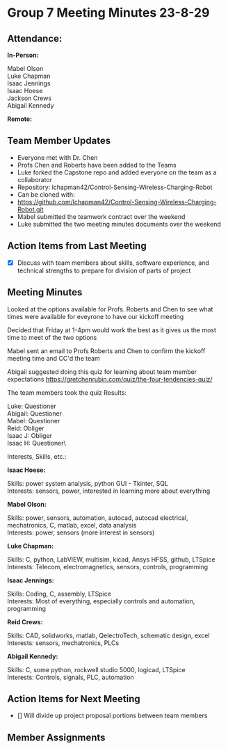 # Group 7 Meeting Minutes 23-8-29

## Attendance:

**In-Person:**

Mabel Olson\
Luke Chapman\
Isaac Jennings\
Isaac Hoese\
Jackson Crews\
Abigail Kennedy

**Remote:**

## Team Member Updates

- Everyone met with Dr. Chen
- Profs Chen and Roberts have been added to the Teams
- Luke forked the Capstone repo and added everyone on the team as a collaborator
- Repository: lchapman42/Control-Sensing-Wireless-Charging-Robot
- Can be cloned with:
- https://github.com/lchapman42/Control-Sensing-Wireless-Charging-Robot.git
- Mabel submitted the teamwork contract over the weekend
- Luke submitted the two meeting minutes documents over the weekend

## Action Items from Last Meeting

- [x] Discuss with team members about skills, software experience, and technical strengths to prepare for division of parts of project

## Meeting Minutes

Looked at the options available for Profs. Roberts and Chen to see what times were available for eveyrone to have our kickoff meeting

Decided that Friday at 1-4pm would work the best as it gives us the most time to meet of the two options

Mabel sent an email to Profs Roberts and Chen to confirm the kickoff meeting time and CC'd the team

Abigail suggested doing this quiz for learning about team member expectations
https://gretchenrubin.com/quiz/the-four-tendencies-quiz/

The team members took the quiz
Results:

Luke: Questioner\
Abigail: Questioner\
Mabel: Questioner\
Reid: Obliger\
Isaac J: Obliger\
Isaac H: Questioner\


Interests, Skills, etc.:

**Isaac Hoese:**

Skills: power system analysis, python GUI - Tkinter, SQL\
Interests: sensors, power, interested in learning more about everything

**Mabel Olson:**

Skills: power, sensors, automation, autocad, autocad electrical, mechatronics, C, matlab, excel, data analysis\
Interests: power, sensors (more interest in sensors)

**Luke Chapman:**

Skills: C, python, LabVIEW, multisim, kicad, Ansys HFSS, github, LTSpice\
Interests: Telecom, electromagnetics, sensors, controls, programming

**Isaac Jennings:**

Skills: Coding, C, assembly, LTSpice\
Interests: Most of everything, especially controls and automation, programming

**Reid Crews:**

Skills: CAD, solidworks, matlab, QelectroTech, schematic design, excel\
Interests: sensors, mechatronics, PLCs

**Abigail Kennedy:**

Skills: C, some python, rockwell studio 5000, logicad, LTSpice\
Interests: Controls, signals, PLC, automation

## Action Items for Next Meeting

- [] Will divide up project proposal portions between team members

## Member Assignments

